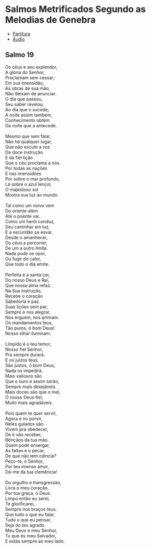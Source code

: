 # Salmos Metrificados Segundo as Melodias de Genebra

- [Partitura](pdf/Salmo19.pdf) 
- [Áudio](mp3/Salmo19.mp3)

## Salmo 19

Os céus e seu explendor,<br>
A glória do Senhor,<br>
Proclamam sem cessar;<br>
Em sua imensidão,<br>
As obras de sua mão,<br>
Não deixam de anunciar.<br>
O dia que passou,<br>
Seu saber revelou,<br>
Ao dia que o sucede;<br>
A noite assim também,<br>
Conhecimento obtém<br>
Da noite que a antecede.<br>
<br>
Mesmo que sem falar,<br>
Não há qualquer lugar,<br>
Que não escute a voz<br>
Da doce instrução<br>
E da fiel lição<br>
Que o céu proclama a nós.<br>
Por todas as nações<br>
E nas imensidões<br>
Por sobre o mar profundo,<br>
Lá sobre o azul lençol,<br>
O majestoso sol<br>
Mostra sua luz ao mundo.<br>
<br>
Tal como um noivo vem <br>
Do oriente além<br>
Até o poente vai.<br>
Como um herói conduz,<br>
Seu caminhar em luz,<br>
E a escuridão se esvai.<br>
Desde o amanhecer,<br>
Os céus a percorrer,<br>
De um a outro limite.<br>
Nada pode se opor,<br>
Ou fugir do calor,<br>
Que todo o dia emite.<br>
<br>
Perfeita é a santa Lei,<br>
Do nosso Deus e Rei,<br>
Que nossa alma refaz.<br>
Na Sua instrução,<br>
Recebe o coração<br>
Sabedoria e paz.<br>
Suas lições sem par,<br>
Sempre a nos alegrar,<br>
Nos erguem, nos animam.<br>
Os mandamentos teus,<br>
Tão puros, ó bom Deus!<br>
Nosso olhar iluminam.<br>
<br>
Límpido é o teu temor,<br>
Nosso fiel Senhor,<br>
Pra sempre durará.<br>
E os juízos teus,<br>
São justos, ó bom Deus,<br>
Nada os impedirá.<br>
Mais valiosos são<br>
Que o ouro e assim serão,<br>
Sempre mais desejáveis.<br>
Mais doces são que o mel,<br>
Ó nosso Deus fiel,<br>
Muito mais agradáveis.<br>
<br>
Pois quem te quer servir,<br>
Agora e no porvir,<br>
Neles guiados são.<br>
Vivem pra obedecer,<br>
De ti vão receber,<br>
Bênçãos da tua mão.<br>
Quem pode enxergar,<br>
As faltas e o pecar,<br>
De que não tem ciência?<br>
Peço-te, ó Senhor,<br>
Por teu imenso amor,<br>
Dá-me da tua clemência!<br>
<br>
Do orgulho e transgressão,<br>
Livra o meu coração,<br>
Por tua graça, ó Deus.<br>
Limpo então eu serei,<br>
Te glorificarei,<br>
Sempre nos braços teus.<br>
Que tudo o que eu falar,<br>
Tudo o que eu pensar,<br>
Seja do teu agrado.<br>
Meu Deus e meu Senhor,<br>
Tu que és meu Salvador,<br>
E estás sempre ao meu lado.